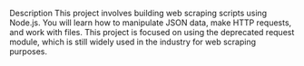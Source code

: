 Description
This project involves building web scraping scripts using Node.js. You will learn how to manipulate JSON data, make HTTP requests, and work with files. This project is focused on using the deprecated request module, which is still widely used in the industry for web scraping purposes.
